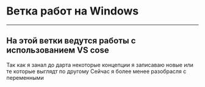 # Ветка работ на Windows
---
## На этой ветки ведутся работы с использованием VS cose


Так как я занал до дарта некоторые концепции я записаваю новые или те которые выглядт по другому
Сейчас я более менее разобрасля с переменными 